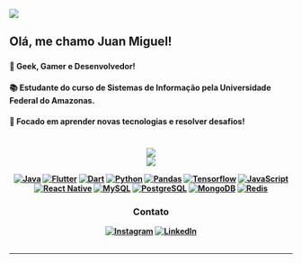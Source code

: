 [![](https://visitcount.itsvg.in/api?id=juaan-dev&icon=0&color=0)](https://visitcount.itsvg.in)
<h2 align="left">Olá, me chamo Juan Miguel!</h2>

###
<tr>
    <h4> 
      🖖 Geek, Gamer e Desenvolvedor!
    <h4>
    <h4> 
      📚 Estudante do curso de Sistemas de Informação pela Universidade Federal do Amazonas.
    <h4>
    <h4> 
      🎯 Focado em aprender novas tecnologias e resolver desafios!
    <h4>
 </tr>
<div align="center">

# 
![](https://github-readme-stats.vercel.app/api?username=juaan-dev&theme=tokyonight&hide_border=true&include_all_commits=true&count_private=false)<br/>
![](https://github-readme-streak-stats.herokuapp.com/?user=juaan-dev&theme=tokyonight&hide_border=true)<br/>


[![Java](https://img.shields.io/badge/Java-007396.svg?style=flat-square&logo=java&logoColor=white)](https://www.java.com/)
[![Flutter](https://img.shields.io/badge/Flutter-02569B.svg?style=flat-square&logo=flutter&logoColor=white)](https://flutter.dev/)
[![Dart](https://img.shields.io/badge/Dart-0175C2.svg?style=flat-square&logo=dart&logoColor=white)](https://dart.dev/)
[![Python](https://img.shields.io/badge/Python-3776AB.svg?style=flat-square&logo=python&logoColor=white)](https://www.python.org/)
[![Pandas](https://img.shields.io/badge/Pandas-150458.svg?style=flat-square&logo=pandas&logoColor=white)](https://pandas.pydata.org/)
[![Tensorflow](https://img.shields.io/badge/Tensorflow-FF6F00.svg?style=flat-square&logo=tensorflow&logoColor=white)](https://www.tensorflow.org/)
[![JavaScript](https://img.shields.io/badge/JavaScript-F7DF1E.svg?style=flat-square&logo=javascript&logoColor=white)](https://developer.mozilla.org/en-US/docs/Web/JavaScript)
[![React Native](https://img.shields.io/badge/React_Native-61DAFB.svg?style=flat-square&logo=react&logoColor=white)](https://reactnative.dev/)
[![MySQL](https://img.shields.io/badge/MySQL-4479A1.svg?style=flat-square&logo=mysql&logoColor=white)](https://www.mysql.com/)
[![PostgreSQL](https://img.shields.io/badge/PostgreSQL-336791.svg?style=flat-square&logo=postgresql&logoColor=white)](https://www.postgresql.org/)
[![MongoDB](https://img.shields.io/badge/MongoDB-47A248.svg?style=flat-square&logo=mongodb&logoColor=white)](https://www.mongodb.com/)
[![Redis](https://img.shields.io/badge/Redis-DC382D.svg?style=flat-square&logo=redis&logoColor=white)](https://redis.io/)

    

### Contato
[![Instagram](https://img.shields.io/badge/Instagram-%23E4405F.svg?logo=Instagram&logoColor=white)](https://instagram.com/juanmiguel.dev) [![LinkedIn](https://img.shields.io/badge/LinkedIn-%230077B5.svg?logo=linkedin&logoColor=white)](https://www.linkedin.com/in/juan-miguel-1b44811b5/)<br><br> 

---
  </div>
